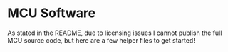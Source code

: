 # MCU Software

As stated in the README, due to licensing issues I cannot publish the full MCU source code, but here are a few helper files to get started!

